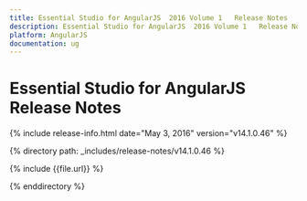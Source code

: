 ```yaml
---
title: Essential Studio for AngularJS  2016 Volume 1   Release Notes  
description: Essential Studio for AngularJS  2016 Volume 1   Release Notes  
platform: AngularJS
documentation: ug
---
```


# Essential Studio for AngularJS  Release Notes  

{% include release-info.html date="May 3, 2016" version="v14.1.0.46" %} 

{% directory path: _includes/release-notes/v14.1.0.46 %}

{% include {{file.url}} %}

{% enddirectory %}